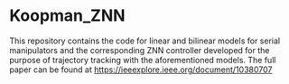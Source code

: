 # Koopman_ZNN
This repository contains the code for linear and bilinear models for serial manipulators and the corresponding ZNN controller developed for the purpose of trajectory tracking with the aforementioned models. 
The full paper can be found at https://ieeexplore.ieee.org/document/10380707
